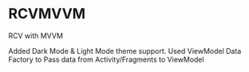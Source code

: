 # RCVMVVM
RCV with MVVM

Added Dark Mode & Light Mode theme support.
Used ViewModel Data Factory to Pass data from Activity/Fragments to ViewModel
